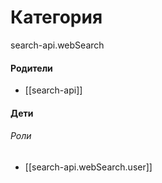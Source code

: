 # Категория

search-api.webSearch


#### Родители

- [[search-api]]


#### Дети

###### Роли
- [[search-api.webSearch.user]]
